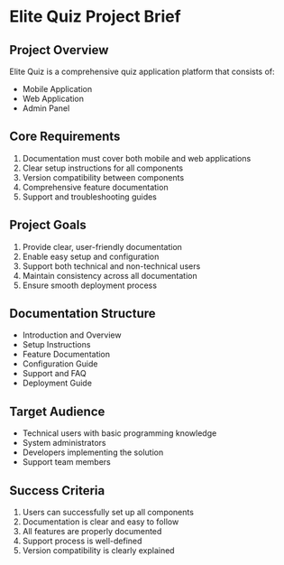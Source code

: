 # Elite Quiz Project Brief

## Project Overview
Elite Quiz is a comprehensive quiz application platform that consists of:
- Mobile Application
- Web Application
- Admin Panel

## Core Requirements
1. Documentation must cover both mobile and web applications
2. Clear setup instructions for all components
3. Version compatibility between components
4. Comprehensive feature documentation
5. Support and troubleshooting guides

## Project Goals
1. Provide clear, user-friendly documentation
2. Enable easy setup and configuration
3. Support both technical and non-technical users
4. Maintain consistency across all documentation
5. Ensure smooth deployment process

## Documentation Structure
- Introduction and Overview
- Setup Instructions
- Feature Documentation
- Configuration Guide
- Support and FAQ
- Deployment Guide

## Target Audience
- Technical users with basic programming knowledge
- System administrators
- Developers implementing the solution
- Support team members

## Success Criteria
1. Users can successfully set up all components
2. Documentation is clear and easy to follow
3. All features are properly documented
4. Support process is well-defined
5. Version compatibility is clearly explained 